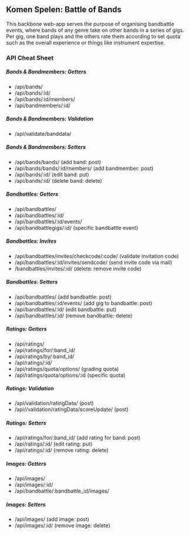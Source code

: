## Komen Spelen: Battle of Bands

This backbone web-app serves the purpose of organising bandbattle events, where bands of any genre take on other bands in a series of gigs. Per gig, one band plays and the others rate them according to set quota such as the overall experience or things like instrument expertise.

### API Cheat Sheet

##### Bands & Bandmembers: Getters
- /api/bands/
- /api/bands/:id/
- /api/bands/:id/members/
- /api/bandmembers/:id/

##### Bands & Bandmembers: Validation
- /api/validate/banddata/

##### Bands & Bandmembers: Setters
- /api/bands/bands/ (add band: post)
- /api/bands/bands/:id/members/ (add bandmember: post)
- /api/bands/:id/ (edit band: put)
- /api/bands/:id/ (delete band: delete)

##### Bandbattles: Getters
- /api/bandbattles/
- /api/bandbattles/:id/
- /api/bandbattles/:id/events/
- /api/bandbattlegigs/:id/ (specific bandbattle event)

##### Bandbattles: Invites
- /api/bandbattles/invites/checkcode/:code/ (validate invitation code)
- /api/bandbattles/:id/invites/sendcode/ (send invite code via mail)
- /bandbattles/invites/:id/ (delete: remove invite code)

##### Bandbattles: Setters
- /api/bandbattles/ (add bandbattle: post)
- /api/bandbattles/:id/events/ (add gig to bandbattle: post)
- /api/bandbattles/:id/ (edit bandbattle: put)
- /api/bandbattles/:id/ (remove bandbattle: delete)

##### Ratings: Getters
- /api/ratings/
- /api/ratings/for/:band_id/
- /api/ratings/by/:band_id/
- /api/ratings/:id/
- /api/ratings/quota/options/ (grading quota)
- /api/ratings/quota/options/:id (specific quota)

##### Ratings: Validation
- /api/validation/ratingData/ (post)
- /api//validation/ratingData/scoreUpdate/ (post)

##### Ratings: Setters
- /api/ratings/for/:band_id/ (add rating for band: post)
- /api/ratings/:id/ (edit rating: put)
- /api/ratings/:id/ (remove rating: delete)

##### Images: Getters
- /api/images/
- /api/images/:id/
- /api/bandbattle/:bandbattle_id/images/

##### Images: Setters
- /api/images/ (add image: post)
- /api/images/:id/ (remove image: delete)

